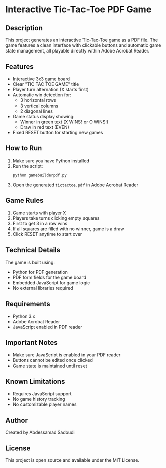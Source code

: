 # Interactive Tic-Tac-Toe PDF Game

## Description
This project generates an interactive Tic-Tac-Toe game as a PDF file. The game features a clean interface with clickable buttons and automatic game state management, all playable directly within Adobe Acrobat Reader.

## Features
- Interactive 3x3 game board
- Clear "TIC TAC TOE GAME" title
- Player turn alternation (X starts first)
- Automatic win detection for:
  - 3 horizontal rows
  - 3 vertical columns
  - 2 diagonal lines
- Game status display showing:
  - Winner in green text (X WINS! or O WINS!)
  - Draw in red text (EVEN)
- Fixed RESET button for starting new games

## How to Run
1. Make sure you have Python installed
2. Run the script:
   ```bash
   python gamebuilderpdf.py
   ```
3. Open the generated `tictactoe.pdf` in Adobe Acrobat Reader

## Game Rules
1. Game starts with player X
2. Players take turns clicking empty squares
3. First to get 3 in a row wins
4. If all squares are filled with no winner, game is a draw
5. Click RESET anytime to start over

## Technical Details
The game is built using:
- Python for PDF generation
- PDF form fields for the game board
- Embedded JavaScript for game logic
- No external libraries required

## Requirements
- Python 3.x
- Adobe Acrobat Reader
- JavaScript enabled in PDF reader

## Important Notes
- Make sure JavaScript is enabled in your PDF reader
- Buttons cannot be edited once clicked
- Game state is maintained until reset

## Known Limitations
- Requires JavaScript support
- No game history tracking
- No customizable player names

## Author
Created by Abdessamad Sadoudi

## License
This project is open source and available under the MIT License.
